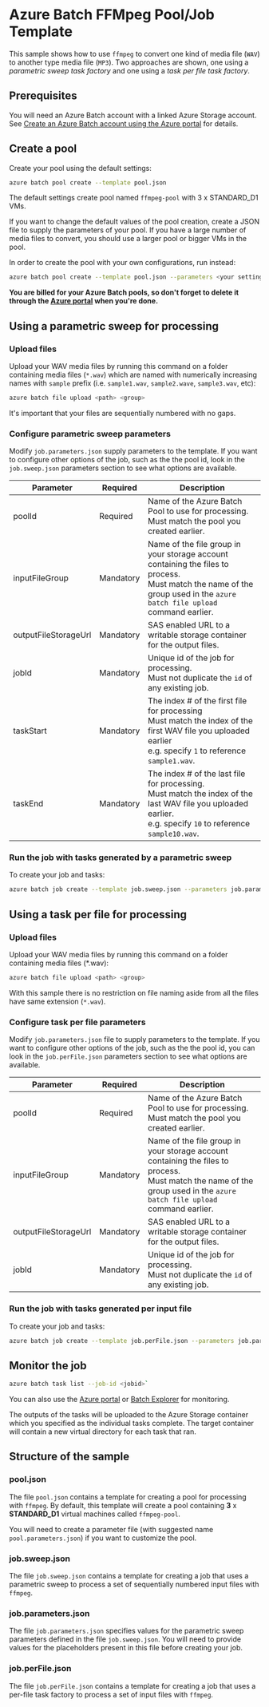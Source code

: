 # Azure Batch FFMpeg Pool/Job Template

This sample shows how to use `ffmpeg` to convert one kind of media file (`WAV`) to another type media file (`MP3`). Two approaches are shown, one using a *parametric sweep task factory* and one using a *task per file task factory*.

## Prerequisites

You will need an Azure Batch account with a linked Azure Storage account. See [Create an Azure Batch account using the Azure portal](https://docs.microsoft.com/azure/batch/batch-account-create-portal) for details.

## Create a pool

Create your pool using the default settings:
``` bash
azure batch pool create --template pool.json
```

The default settings create pool named `ffmpeg-pool` with 3 x STANDARD_D1 VMs. 

If you want to change the default values of the pool creation,  create a JSON file to supply the parameters of your pool. If you have a large number of media files to convert, you should use a larger pool or bigger VMs in the pool. 

In order to create the pool with your own configurations, run instead:
``` bash
azure batch pool create --template pool.json --parameters <your settings JSON file>
```

**You are billed for your Azure Batch pools, so don't forget to delete it through the [Azure portal](https://portal.azure.com) when you're done.** 

## Using a parametric sweep for processing

### Upload files

Upload your WAV media files by running this command on a folder containing media files (`*.wav`) which are named with numerically increasing names with `sample` prefix (i.e. `sample1.wav`, `sample2.wave`, `sample3.wav`, etc):

``` bash
azure batch file upload <path> <group>
```
It's important that your files are sequentially numbered with no gaps.

### Configure parametric sweep parameters

Modify `job.parameters.json`  supply parameters to the template. If you want to configure other options of the job, such as the the pool id, look in the `job.sweep.json` parameters section to see what options are available.

| Parameter | Required | Description |
| ----- | ----- | ----- |
| poolId | Required | Name of the Azure Batch Pool to use for processing. <br/> Must match the pool you created earlier. |
| inputFileGroup | Mandatory | Name of the file group in your storage account containing the files to process. <br/> Must match the name of the group used in the `azure batch file upload` command earlier. |
| outputFileStorageUrl | Mandatory | SAS enabled URL to a writable storage container for the output files. |
| jobId | Mandatory |Unique id of the job for processing. <br/> Must not duplicate the `id` of any existing job. |
| taskStart | Mandatory | The index # of the first file for processing <br/>Must match the index of the first WAV file you uploaded earlier <br/>e.g. specify `1` to reference `sample1.wav`.
| taskEnd | Mandatory | The index # of the last file for processing. <br/>Must match the index of the last WAV file you uploaded earlier. <br/> e.g. specify `10` to reference `sample10.wav`.

### Run the job with tasks generated by a parametric sweep

To create your job and tasks:

``` bash
azure batch job create --template job.sweep.json --parameters job.parameters.json
```

## Using a task per file for processing

### Upload files

Upload your WAV media files by running this command on a folder containing media files (*.wav):

``` bash
azure batch file upload <path> <group>
```

With this sample there is no restriction on file naming aside from all the files have same extension (`*.wav`).

### Configure task per file parameters

Modify  `job.parameters.json` file to supply parameters to the template. If you want to configure other options of the job, such as the the pool id, you can look in the `job.perFile.json` parameters section to see what options are available.

| Parameter | Required | Description |
| ----- | ----- | ----- |
| poolId | Required | Name of the Azure Batch Pool to use for processing. <br/> Must match the pool you created earlier. |
| inputFileGroup | Mandatory | Name of the file group in your storage account containing the files to process. <br/> Must match the name of the group used in the `azure batch file upload` command earlier. |
| outputFileStorageUrl | Mandatory | SAS enabled URL to a writable storage container for the output files. |
| jobId | Mandatory |Unique id of the job for processing. <br/> Must not duplicate the `id` of any existing job. |

### Run the job with tasks generated per input file

To create your job and tasks:
``` bash
azure batch job create --template job.perFile.json --parameters job.parameters.json
```

## Monitor the job

``` bash
azure batch task list --job-id <jobid>`
```
You can also use the [Azure portal](https://portal.azure.com) or [Batch Explorer](https://github.com/Azure/azure-batch-samples/tree/master/CSharp/BatchExplorer) for monitoring.

The outputs of the tasks will be uploaded to the Azure Storage container which you specified as the individual tasks complete.
The target container will contain a new virtual directory for each task that ran.

## Structure of the sample

### pool.json

The file `pool.json` contains a template for creating a pool for processing with `ffmpeg`. By default, this template will create a pool containing **3** x **STANDARD_D1** virtual machines called `ffmpeg-pool`.

You will need to create a parameter file (with suggested name `pool.parameters.json`) if you want to customize the pool.

### job.sweep.json

The file `job.sweep.json` contains a template for creating a job that uses a parametric sweep to process a set of sequentially numbered input files with `ffmpeg`.

### job.parameters.json

The file `job.parameters.json` specifies values for the parametric sweep parameters defined in the file `job.sweep.json`. You will need to provide values for the placeholders present in this file before creating your job.

### job.perFile.json
The file `job.perFile.json` contains a template for creating a job that uses a per-file task factory to process a set of input files with `ffmpeg`.
